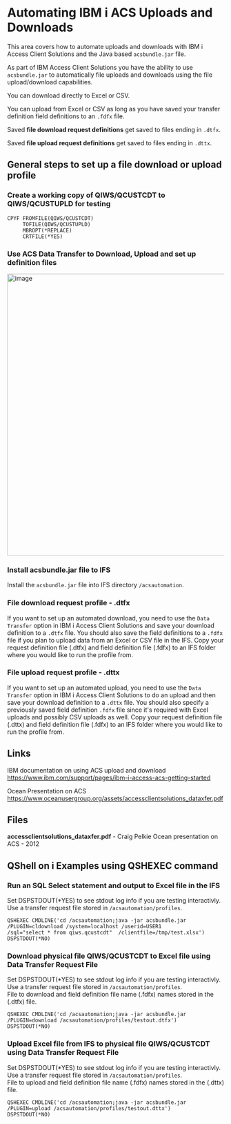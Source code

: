 # Automating IBM i ACS Uploads and Downloads
This area covers how to automate uploads and downloads with IBM i Access Client Solutions and the Java based ```acsbundle.jar``` file.

As part of IBM Access Client Solutions you have the ability to use ```acsbundle.jar``` to automatically file uploads and downloads using the file upload/download capabilities.   

You can download directly to Excel or CSV.

You can upload from Excel or CSV as long as you have saved your transfer definition field definitions to an ```.fdfx``` file. 

Saved **file download request definitions** get saved to files ending in ```.dtfx```.   

Saved **file upload request definitions** get saved to files ending in ```.dttx```.   

## General steps to set up a file download or upload profile  

### Create a working copy of QIWS/QCUSTCDT to QIWS/QCUSTUPLD for testing
```
CPYF FROMFILE(QIWS/QCUSTCDT)     
     TOFILE(QIWS/QCUSTUPLD)      
     MBROPT(*REPLACE)            
     CRTFILE(*YES)               
```

### Use ACS Data Transfer to Download, Upload and set up definition files
<img width="652" alt="image" src="https://github.com/user-attachments/assets/e3313ce5-361b-4584-b894-b4df4dd781b7" />

### Install acsbundle.jar file to IFS  
Install the ```acsbundle.jar``` file into IFS directory ```/acsautomation```.  

### File download request profile - .dtfx
If you want to set up an automated download, you need to use the ```Data Transfer``` option in IBM i Access Client Solutions and save your download definition to a ```.dtfx``` file. You should also save the field definitions to a ```.fdfx``` file if you plan to upload data from an Excel or CSV file in the IFS. Copy your request definition file (.dtfx) and field definition file (.fdfx) to an IFS folder where you would like to run the profile from.   

### File upload request profile - .dttx
If you want to set up an automated upload, you need to use the ```Data Transfer``` option in IBM i Access Client Solutions to do an upload and then save your download definition to a ```.dttx``` file. You should also specify a previously saved field definition ```.fdfx``` file since it's required with Excel uploads and possibly CSV uploads as well. Copy your request definition file (.dttx) and field definition file (.fdfx) to an IFS folder where you would like to run the profile from.

## Links   
IBM documentation on using ACS upload and download    
https://www.ibm.com/support/pages/ibm-i-access-acs-getting-started   
   
Ocean Presentation on ACS   
https://www.oceanusergroup.org/assets/accessclientsolutions_dataxfer.pdf   

## Files    
**accessclientsolutions_dataxfer.pdf** - Craig Pelkie Ocean presentation on ACS - 2012    


## QShell on i Examples using QSHEXEC command  

### Run an SQL Select statement and output to Excel file in the IFS 
Set DSPSTDOUT(*YES) to see stdout log info if you are testing interactivly.    
Use a transfer request file stored in ```/acsautomation/profiles```.
```
QSHEXEC CMDLINE('cd /acsautomation;java -jar acsbundle.jar
/PLUGIN=cldownload /system=localhost /userid=USER1
/sql="select * from qiws.qcustcdt"  /clientfile=/tmp/test.xlsx')    
DSPSTDOUT(*NO)     
```
   
### Download physical file QIWS/QCUSTCDT to Excel file using Data Transfer Request File
Set DSPSTDOUT(*YES) to see stdout log info if you are testing interactivly.    
Use a transfer request file stored in ```/acsautomation/profiles```.    
File to download and field definition file name (.fdfx) names stored in the (.dtfx) file.   
```
QSHEXEC CMDLINE('cd /acsautomation;java -jar acsbundle.jar 
/PLUGIN=download /acsautomation/profiles/testout.dtfx')                           
DSPSTDOUT(*NO)                                          
```

   
### Upload Excel file from IFS to physical file QIWS/QCUSTCDT using Data Transfer Request File
Set DSPSTDOUT(*YES) to see stdout log info if you are testing interactivly.    
Use a transfer request file stored in ```/acsautomation/profiles```.    
File to upload and field definition file name (.fdfx) names stored in the (.dttx) file.   
```
QSHEXEC CMDLINE('cd /acsautomation;java -jar acsbundle.jar 
/PLUGIN=upload /acsautomation/profiles/testout.dttx')                           
DSPSTDOUT(*NO)                                          
```

